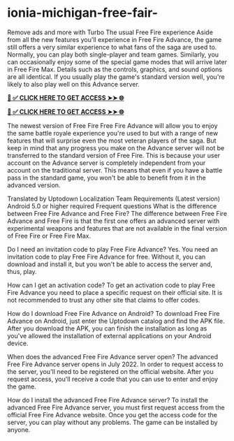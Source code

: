 # ionia-michigan-free-fair-

Remove ads and more with Turbo
The usual Free Fire experience
Aside from all the new features you'll experience in Free Fire Advance, the game still offers a very similar experience to what fans of the saga are used to. Normally, you can play both single-player and team games. Similarly, you can occasionally enjoy some of the special game modes that will arrive later in Free Fire Max. Details such as the controls, graphics, and sound options are all identical. If you usually play the game's standard version well, you're likely to also play well on this Advance server.

**[📌 ✅ CLICK HERE TO GET ACCESS ➤➤ 🌐](https://newmegadeals.xyz/FREE-FIER/)**


**[📌 ✅ CLICK HERE TO GET ACCESS ➤➤ 🌐](https://newmegadeals.xyz/FREE-FIER/)**


The newest version of Free Fire
Free Fire Advance will allow you to enjoy the same battle royale experience you're used to but with a range of new features that will surprise even the most veteran players of the saga. But keep in mind that any progress you make on the Advance server will not be transferred to the standard version of Free Fire. This is because your user account on the Advance server is completely independent from your account on the traditional server. This means that even if you have a battle pass in the standard game, you won't be able to benefit from it in the advanced version.

Translated by Uptodown Localization Team
Requirements (Latest version)
Android 5.0 or higher required
Frequent questions
What is the difference between Free Fire Advance and Free Fire?
The difference between Free Fire Advance and Free Fire is that the first one offers an advanced server with experimental weapons and features that are not available in the final version of Free Fire or Free Fire Max.

Do I need an invitation code to play Free Fire Advance?
Yes. You need an invitation code to play Free Fire Advance for free. Without it, you can download and install it, but you won't be able to access the server and, thus, play.

How can I get an activation code?
To get an activation code to play Free Fire Advance you need to place a specific request on their official site. It is not recommended to trust any other site that claims to offer codes.

How do I download Free Fire Advance on Android?
To download Free Fire Advance on Android, just enter the Uptodown catalog and find the APK file. After you download the APK, you can finish the installation as long as you've allowed the installation of external applications on your Android device.

When does the advanced Free Fire Advance server open?
The advanced Free Fire Advance server opens in July 2022. In order to request access to the server, you'll need to be registered on the official website. After you request access, you'll receive a code that you can use to enter and enjoy the game.

How do I install the advanced Free Fire Advance server?
To install the advanced Free Fire Advance server, you must first request access from the official Free Fire Advance website. Once you get the access code for the server, you can play without any problems. The game can be installed by anyone.
